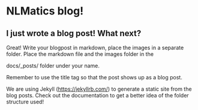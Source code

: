# NLMatics blog!




## I just wrote a blog post! What next?

Great! Write your blogpost in markdown, place the images in a separate folder.
Place the markdown file and the images folder in the 
  
  docs/_posts/ folder under your name. 

Remember to use the title tag so that the post shows up as a blog post.



We are using Jekyll (https://jekyllrb.com/) to generate a static site from the blog posts. Check out the documentation to get a better idea of the folder structure used!
